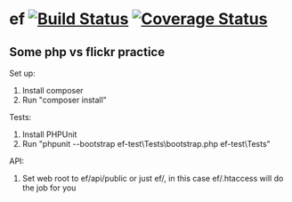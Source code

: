 ef [![Build Status](https://api.travis-ci.org/wips/ef.png)](https://travis-ci.org/wips/ef) [![Coverage Status](https://coveralls.io/repos/wips/ef/badge.png)](https://coveralls.io/r/wips/ef)
==

Some php vs flickr practice
---------------------------

Set up:

1. Install composer
2. Run "composer install"

Tests:

1. Install PHPUnit
2. Run "phpunit --bootstrap ef-test\Tests\bootstrap.php ef-test\Tests"

API:

1. Set web root to ef/api/public or just ef/, in this case ef/.htaccess will do the job for you
